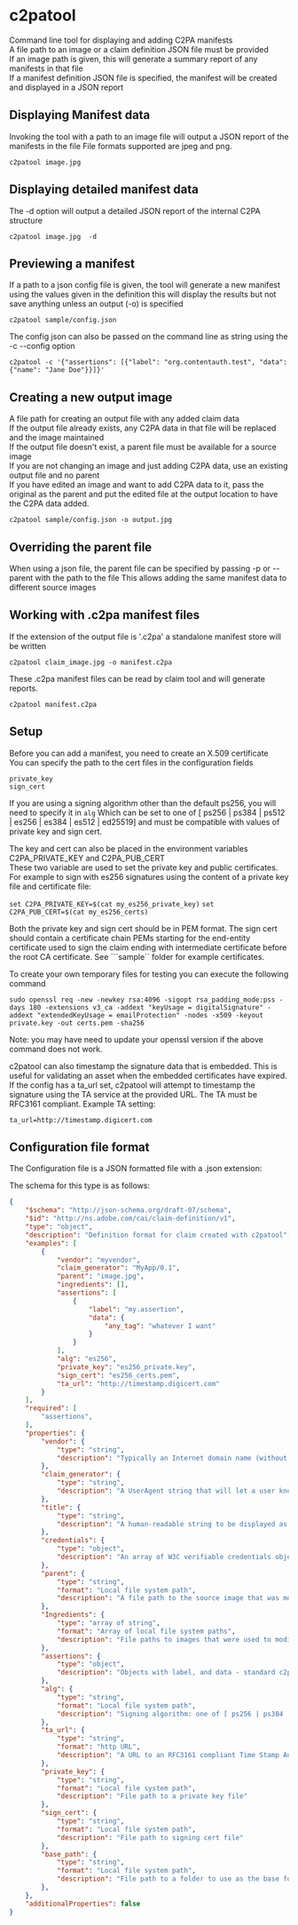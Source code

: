 # c2patool

Command line tool for displaying and adding C2PA manifests  
A file path to an image or a claim definition JSON file must be provided  
If an image path is given, this will generate a summary report of any manifests in that file  
If a manifest definition JSON file is specified, the manifest will be created and displayed in a JSON report

## Displaying Manifest data

Invoking the tool with a path to an image file will output a JSON report of the manifests in the file
File formats supported are jpeg and png. 

```c2patool image.jpg```

## Displaying detailed manifest data

The -d option will output a detailed JSON report of the internal C2PA structure

```c2patool image.jpg  -d```

## Previewing a manifest

If a path to a json config file is given,
the tool will generate a new manifest using the values given in the definition
this will display the results but not save anything unless an output (-o) is specified

```c2patool sample/config.json```

The config json can also be passed on the command line as string using the -c --config option

```shell
c2patool -c '{"assertions": [{"label": "org.contentauth.test", "data": {"name": "Jane Doe"}}]}'
```
 
## Creating a new output image

A file path for creating an output file with any added claim data  
If the output file already exists, any C2PA data in that file will be replaced and the image maintained  
If the output file doesn't exist, a parent file must be available for a source image  
If you are not changing an image and just adding C2PA data, use an existing output file and no parent  
If you have edited an image and want to add C2PA data to it, pass the original as the parent
and put the edited file at the output location to have the C2PA data added.

```c2patool sample/config.json -o output.jpg```
## Overriding the parent file

When using a json file, the parent file can be specified by passing -p or --parent with the path to the file
This allows adding the same manifest data to different source images

## Working with .c2pa manifest files

If the extension of the output file is '.c2pa' a standalone manifest store will be written 

```c2patool claim_image.jpg -o manifest.c2pa```

These .c2pa manifest files can be read by claim tool and will generate reports.

```c2patool manifest.c2pa```

## Setup

Before you can add a manifest, you need to create an X.509 certificate  
You can specify the path to the cert files in the configuration fields
```
private_key
sign_cert
```
If you are using a signing algorithm other than the default ps256, you will need to specify it in
```alg```
Which can be set to one of [ ps256 | ps384 | ps512 | es256 | es384 | es512 | ed25519] and
must be compatible with values of private key  and sign cert.

The key and cert can also be placed in the environment variables C2PA_PRIVATE_KEY and C2PA_PUB_CERT  
These two variable are used to set the private key and public certificates.  For example to sign with es256 signatures
using the content of a private key file and certificate file:

```set C2PA_PRIVATE_KEY=$(cat my_es256_private_key)```
```set C2PA_PUB_CERT=$(cat my_es256_certs)```

Both the private key and sign cert should be in PEM format.  The sign cert should contain a certificate
chain PEMs starting for the end-entity certificate used to sign the claim ending with intermediate certificate
before the root CA certificate.  See ```sample`` folder for example certificates.

To create your own temporary files for testing you can execute the following command

```shell
sudo openssl req -new -newkey rsa:4096 -sigopt rsa_padding_mode:pss -days 180 -extensions v3_ca -addext "keyUsage = digitalSignature" -addext "extendedKeyUsage = emailProtection" -nodes -x509 -keyout private.key -out certs.pem -sha256
```	

Note: you may have need to update your openssl version if the above command does not work.

c2patool can also timestamp the signature data that is embedded.  This is useful for validating an asset when the embedded 
certificates have expired.  If the config has a ta_url set, c2patool will attempt to timestamp the signature using the TA service at the provided URL.  The TA must be RFC3161 compliant.  Example TA setting:

```ta_url=http://timestamp.digicert.com```

## Configuration file format

The Configuration file is a JSON formatted file with a .json extension:

The schema for this type is as follows:
```json
{
	"$schema": "http://json-schema.org/draft-07/schema",
	"$id": "http://ns.adobe.com/cai/claim-definition/v1",
	"type": "object",
	"description": "Definition format for claim created with c2patool",
	"examples": [
		{
            "vendor": "myvendor",
            "claim_generator": "MyApp/0.1",
            "parent": "image.jpg",  
            "ingredients": [],
            "assertions": [
				{
					"label": "my.assertion",
					"data": {
						"any_tag": "whatever I want"
					}
				}
			],
            "alg": "es256",
            "private_key": "es256_private.key",
            "sign_cert": "es256_certs.pem",
            "ta_url": "http://timestamp.digicert.com"
		}
    ],
	"required": [
		"assertions",
	],
	"properties": {
		"vendor": {
			"type": "string",
			"description": "Typically an Internet domain name (without the TLD) for the vendor (i.e. `adobe`, `nytimes`)"
		},
		"claim_generator": {
			"type": "string",
			"description": "A UserAgent string that will let a user know what software/hardware/system produced this Manifest - names should not contain spaces (defaults to c2patool)"
		},
		"title": {
			"type": "string",
			"description": "A human-readable string to be displayed as the tile for this Manifest (defaults to embedded file name)"
		},
		"credentials": {
			"type": "object",
			"description": "An array of W3C verifiable credentials objects defined in the c2pa assertion specification. Section 7"
		},
		"parent": {
			"type": "string",
			"format": "Local file system path",
			"description": "A file path to the source image that was modified by this Manifest (if any)"
		},
        "Ingredients": {
			"type": "array of string",
			"format": "Array of local file system paths",
			"description": "File paths to images that were used to modify the image referenced by this Manifest (if any)"
		},
		"assertions": {
			"type": "object",
			"description": "Objects with label, and data - standard c2pa labels must match values as defined in the c2pa assertion specification"
		},
		"alg": {
			"type": "string",
			"format": "Local file system path",
			"description": "Signing algorithm: one of [ ps256 | ps384 | ps512 | es256 | es384 | es512 | ed25519]"
		},
		"ta_url": {
			"type": "string",
			"format": "http URL",
			"description": "A URL to an RFC3161 compliant Time Stamp Authority"
		},
		"private_key": {
			"type": "string",
			"format": "Local file system path",
			"description": "File path to a private key file"
		},
		"sign_cert": {
			"type": "string",
			"format": "Local file system path",
			"description": "File path to signing cert file"
		},
		"base_path": {
			"type": "string",
			"format": "Local file system path",
			"description": "File path to a folder to use as the base for relative paths in config"
		},
	},
	"additionalProperties": false
}
```
